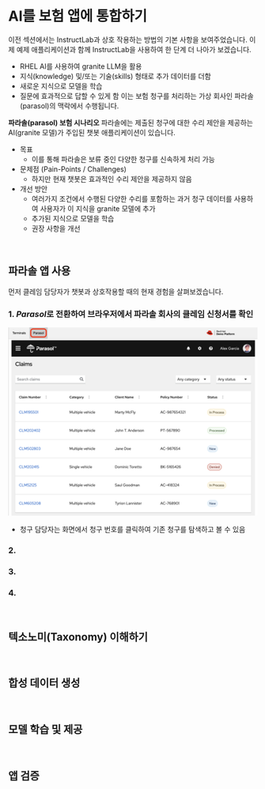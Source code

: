 # AI를 보험 앱에 통합하기

이전 섹션에서는 InstructLab과 상호 작용하는 방법의 기본 사항을 보여주었습니다. 이제 예제 애플리케이션과 함께 InstructLab을 사용하여 한 단계 더 나아가 보겠습니다.
* RHEL AI를 사용하여 granite LLM을 활용
* 지식(knowledge) 및/또는 기술(skills) 형태로 추가 데이터를 더함
* 새로운 지식으로 모델을 학습
* 질문에 효과적으로 답할 수 있게 함
이는 보험 청구를 처리하는 가상 회사인 파라솔(parasol)의 맥락에서 수행됩니다.

**파라솔(parasol) 보험 시나리오**
파라솔에는 제출된 청구에 대한 수리 제안을 제공하는 AI(granite 모델)가 주입된 챗봇 애플리케이션이 있습니다.
* 목표
  - 이를 통해 파라솔은 보류 중인 다양한 청구를 신속하게 처리 가능
* 문제점 (Pain-Points / Challenges)
  - 하지만 현재 챗봇은 효과적인 수리 제안을 제공하지 않음
* 개선 방안
  - 여러가지 조건에서 수행된 다양한 수리를 포함하는 과거 청구 데이터를 사용하여 사용자가 이 지식을 granite 모델에 추가
  - 추가된 지식으로 모델을 학습
  - 권장 사항을 개선
<br>

## 파라솔 앱 사용

먼저 클레임 담당자가 챗봇과 상호작용할 때의 현재 경험을 살펴보겠습니다.

### 1. *Parasol*로 전환하여 브라우저에서 파라솔 회사의 클레임 신청서를 확인

<img src="images/parasol-view.png" title="100px" alt="파라솔_뷰"></img><br>
* 청구 담당자는 화면에서 청구 번호를 클릭하여 기존 청구를 탐색하고 볼 수 있음

### 2. 

### 3.

### 4.

<br>

## 텍소노미(Taxonomy) 이해하기

<br>

## 합성 데이터 생성

<br>

## 모델 학습 및 제공

<br>

## 앱 검증

<br>